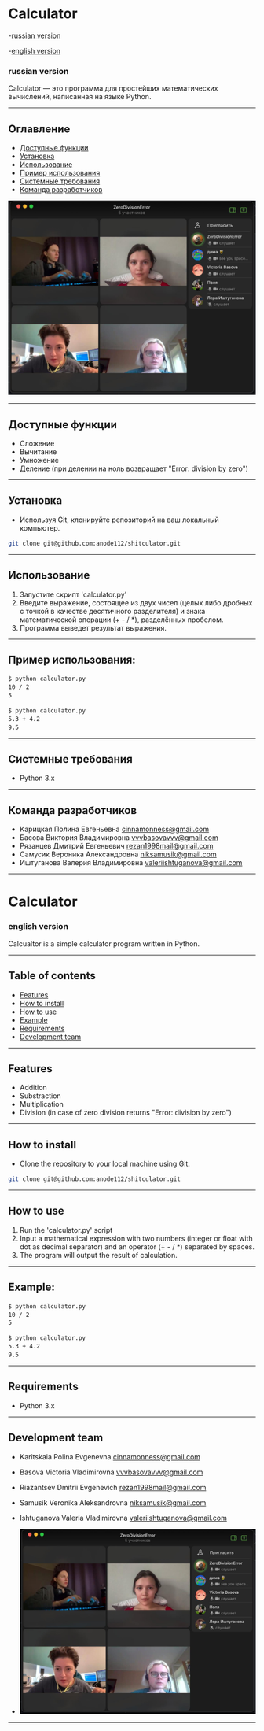 # Calculator
-[russian version](#russian-version)

-[english version](#english-version)
### russian version
Calculator — это программа для простейших математических вычислений, написанная на языке Python.

---
## Оглавление
- [Доступные функции](#доступные-функции)
- [Установка](#установка)
- [Использование](#использование)
- [Пример использования](#пример-использования-)
- [Системные требования](#системные-требования)
- [Команда разработчиков](#команда-разработчиков)

![Фото созвона](sozvon.jpg)

---

## Доступные функции
- Сложение
- Вычитание
- Умножение
- Деление (при делении на ноль возвращает "Error: division by zero")

---

## Установка

- Используя Git, клонируйте репозиторий на ваш локальный компьютер.

```bash
git clone git@github.com:anode112/shitculator.git
```

---

## Использование

1. Запустите скрипт 'calculator.py' 
2. Введите выражение, состоящее из двух чисел (целых либо дробных с точкой в качестве десятичного разделителя) и знака математической операции (+ - / *), разделённых пробелом.
3. Программа выведет результат выражения.

---

## Пример использования: 

```bash
$ python calculator.py 
10 / 2
5
```
```bash
$ python calculator.py 
5.3 + 4.2
9.5
```
---

## Системные требования
- Python 3.x
---

## Команда разработчиков

- Карицкая Полина Евгеньевна <cinnamonness@gmail.com>
- Басова Виктория Владимировна <vvvbasovavvv@gmail.com>
- Рязанцев Дмитрий Евгеньевич <rezan1998mail@gmail.com>
- Самусик Вероника Александровна <niksamusik@gmail.com>
- Иштуганова Валерия Владимировна <valeriishtuganova@gmail.com>
---
# Calculator
### english version

Calcualtor is a simple calculator program written in Python.

---
## Table of contents
- [Features](#features)
- [How to install](#how-to-install)
- [How to use](#how-to-use)
- [Example](#example-)
- [Requirements](#requirements)
- [Development team](#development-team)

---
## Features
- Addition
- Substraction
- Multiplication
- Division (in case of zero division returns "Error: division by zero")

---

## How to install

- Clone the repository to your local machine using Git.

```bash
git clone git@github.com:anode112/shitculator.git
```
---
## How to use

1. Run the 'calculator.py' script
2. Input a mathematical expression with two numbers (integer or float with dot as decimal separator) and an operator (+ - / *) separated by spaces.
3. The program will output the result of calculation.

---

## Example: 

```bash
$ python calculator.py 
10 / 2
5
```
```bash
$ python calculator.py 
5.3 + 4.2
9.5
```
---

## Requirements
- Python 3.x

---

## Development team

- Karitskaia Polina Evgenevna <cinnamonness@gmail.com>
- Basova Victoria Vladimirovna <vvvbasovavvv@gmail.com>
- Riazantsev Dmitrii Evgenevich <rezan1998mail@gmail.com>
- Samusik Veronika Aleksandrovna <niksamusik@gmail.com>
- Ishtuganova Valeria Vladimirovna <valeriishtuganova@gmail.com>

- ![Фото созвона](sozvon.jpg)
---